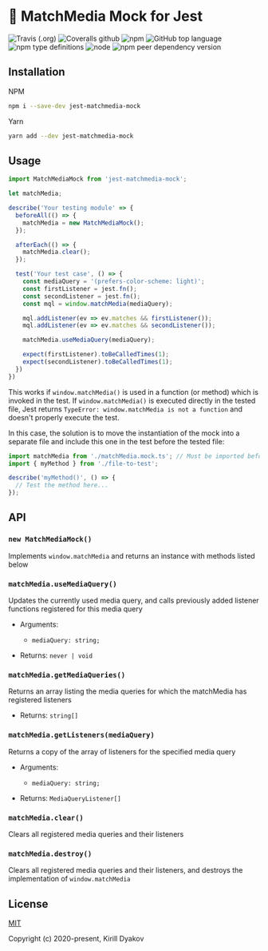 # 🔌 MatchMedia Mock for Jest

![Travis (.org)](https://img.shields.io/travis/dyakovk/jest-matchmedia-mock)
![Coveralls github](https://img.shields.io/coveralls/github/dyakovk/jest-matchmedia-mock)
![npm](https://img.shields.io/npm/dw/jest-matchmedia-mock)
![GitHub top language](https://img.shields.io/github/languages/top/dyakovk/jest-matchmedia-mock?label=typescript&logo=typescript)
![npm type definitions](https://img.shields.io/npm/types/jest-matchmedia-mock)
![node](https://img.shields.io/node/v/jest-matchmedia-mock)
![npm peer dependency version](https://img.shields.io/npm/dependency-version/jest-matchmedia-mock/peer/jest)

>

## Installation

NPM

```bash
npm i --save-dev jest-matchmedia-mock
```

Yarn

```bash
yarn add --dev jest-matchmedia-mock
```

## Usage

```javascript
import MatchMediaMock from 'jest-matchmedia-mock';

let matchMedia;

describe('Your testing module' => {
  beforeAll(() => {
    matchMedia = new MatchMediaMock();
  });

  afterEach(() => {
    matchMedia.clear();
  });

  test('Your test case', () => {
    const mediaQuery = '(prefers-color-scheme: light)';
    const firstListener = jest.fn();
    const secondListener = jest.fn();
    const mql = window.matchMedia(mediaQuery);

    mql.addListener(ev => ev.matches && firstListener());
    mql.addListener(ev => ev.matches && secondListener());

    matchMedia.useMediaQuery(mediaQuery);

    expect(firstListener).toBeCalledTimes(1);
    expect(secondListener).toBeCalledTimes(1);
  })
})
```

This works if `window.matchMedia()` is used in a function (or method) which is invoked in the test. If `window.matchMedia()` is executed directly in the tested file, Jest returns `TypeError: window.matchMedia is not a function` and doesn't properly execute the test.

In this case, the solution is to move the instantiation of the mock into a separate file and include this one in the test before the tested file:

```javascript
import matchMedia from './matchMedia.mock.ts'; // Must be imported before the tested file
import { myMethod } from './file-to-test';

describe('myMethod()', () => {
  // Test the method here...
});
```

## API

### `new MatchMediaMock()`

Implements `window.matchMedia` and returns an instance with methods listed below

### `matchMedia.useMediaQuery()`

Updates the currently used media query, and calls previously added listener functions registered for this media query

- Arguments:

  - `mediaQuery: string;`

- Returns: `never | void`

### `matchMedia.getMediaQueries()`

Returns an array listing the media queries for which the matchMedia has registered listeners

- Returns: `string[]`

### `matchMedia.getListeners(mediaQuery)`

Returns a copy of the array of listeners for the specified media query

- Arguments:

  - `mediaQuery: string;`

- Returns: `MediaQueryListener[]`

### `matchMedia.clear()`

Clears all registered media queries and their listeners

### `matchMedia.destroy()`

Clears all registered media queries and their listeners, and destroys the implementation of `window.matchMedia`

## License

[MIT](http://opensource.org/licenses/MIT)

Copyright (c) 2020-present, Kirill Dyakov
